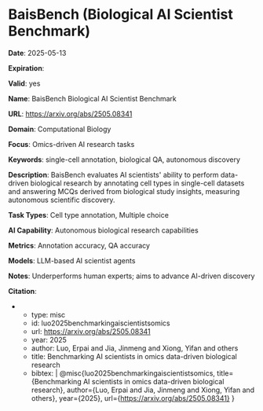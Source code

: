 # BaisBench (Biological AI Scientist Benchmark)

**Date**: 2025-05-13

**Expiration**: 

**Valid**: yes

**Name**: BaisBench  Biological AI Scientist Benchmark 

**URL**: https://arxiv.org/abs/2505.08341

**Domain**: Computational Biology

**Focus**: Omics-driven AI research tasks

**Keywords**: single-cell annotation, biological QA, autonomous discovery

**Description**: BaisBench evaluates AI scientists' ability to perform data-driven biological research by annotating cell types in single-cell datasets and answering MCQs derived from  biological study insights, measuring autonomous scientific discovery. 

**Task Types**: Cell type annotation, Multiple choice

**AI Capability**: Autonomous biological research capabilities

**Metrics**: Annotation accuracy, QA accuracy

**Models**: LLM-based AI scientist agents

**Notes**: Underperforms human experts; aims to advance AI-driven discovery

**Citation**:

-
  - type: misc
  - id: luo2025benchmarkingaiscientistsomics
  - url: https://arxiv.org/abs/2505.08341
  - year: 2025
  - author: Luo, Erpai and Jia, Jinmeng and Xiong, Yifan and others
  - title: Benchmarking AI scientists in omics data-driven biological research
  - bibtex: |
      @misc{luo2025benchmarkingaiscientistsomics,
        title={Benchmarking AI scientists in omics data-driven biological research},
        author={Luo, Erpai and Jia, Jinmeng and Xiong, Yifan and others},
        year={2025},
        url={https://arxiv.org/abs/2505.08341}
      }

